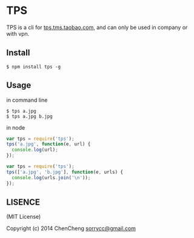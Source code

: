 # TPS

TPS is a cli for [tps.tms.taobao.com](http://tps.tms.taobao.com/), and can only be used in company or with vpn.

## Install

```
$ npm install tps -g
```

## Usage

in command line

```
$ tps a.jpg
$ tps a.jpg b.jpg
```

in node

``` javascript
var tps = require('tps');
tps('a.jpg', function(e, url) {
  console.log(url);
});
```

``` javascript
var tps = require('tps');
tps(['a.jpg', 'b.jpg'], function(e, urls) {
  console.log(urls.join('\n'));
});
```

## LISENCE

(MIT License)

Copyright (c) 2014 ChenCheng sorrycc@gmail.com
